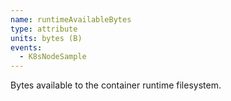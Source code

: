 ```yaml
---
name: runtimeAvailableBytes
type: attribute
units: bytes (B)
events:
  - K8sNodeSample
---
```


Bytes available to the container runtime filesystem.